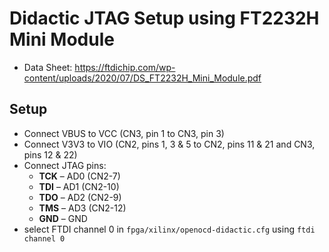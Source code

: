 # Didactic JTAG Setup using FT2232H Mini Module

- Data Sheet: https://ftdichip.com/wp-content/uploads/2020/07/DS_FT2232H_Mini_Module.pdf
## Setup
- Connect VBUS to VCC (CN3, pin 1 to CN3, pin 3)
- Connect V3V3 to VIO (CN2, pins 1, 3 & 5 to CN2, pins 11 & 21 and CN3, pins 12 & 22)
- Connect JTAG pins:
	- **TCK** – AD0 (CN2-7)
	- **TDI** – AD1 (CN2-10)
	- **TDO** – AD2 (CN2-9)
	- **TMS** – AD3 (CN2-12)
	- **GND** – GND
- select FTDI channel 0 in `fpga/xilinx/openocd-didactic.cfg` using `ftdi channel 0`